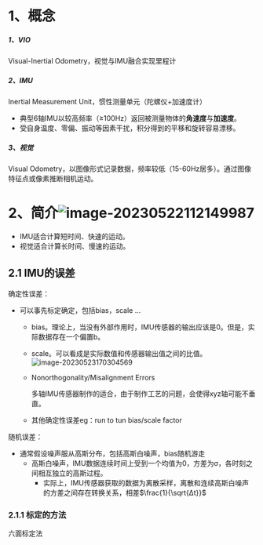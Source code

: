 # 1、概念

##### 1、VIO

Visual-Inertial Odometry，视觉与IMU融合实现里程计

##### 2、IMU

Inertial Measurement Unit，惯性测量单元（陀螺仪+加速度计）

- 典型6轴IMU以较高频率（≥100Hz）返回被测量物体的**角速度**与**加速度**。
- 受自身温度、零偏、振动等因素干扰，积分得到的平移和旋转容易漂移。

##### 3、视觉

Visual Odometry，以图像形式记录数据，频率较低（15-60Hz居多）。通过图像特征点或像素推断相机运动。



# 2、简介![image-20230522112149987](https://raw.githubusercontent.com/letMeEmoForAWhile/typoraImage/main/img/image-20230522112149987.png)

- IMU适合计算短时间、快速的运动。
- 视觉适合计算长时间、慢速的运动。

## 2.1 IMU的误差

确定性误差：

- 可以事先标定确定，包括bias，scale ...

  - bias。理论上，当没有外部作用时，IMU传感器的输出应该是0。但是，实际数据存在一个偏置b。

  - scale。可以看成是实际数值和传感器输出值之间的比值。![image-20230523170304569](https://raw.githubusercontent.com/letMeEmoForAWhile/typoraImage/main/img/image-20230523170304569.png)

  - Nonorthogonality/Misalignment Errors

    多轴IMU传感器制作的适合，由于制作工艺的问题，会使得xyz轴可能不垂直。

  - 其他确定性误差eg：run to tun bias/scale factor 

随机误差：

- 通常假设噪声服从高斯分布，包括高斯白噪声，bias随机游走
  - 高斯白噪声，IMU数据连续时间上受到一个均值为0，方差为σ，各时刻之间相互独立的高斯过程。
    - 实际上，IMU传感器获取的数据为离散采样，离散和连续高斯白噪声的方差之间存在转换关系，相差$\frac{1}{\sqrt{Δt}}$

### 2.1.1 标定的方法

六面标定法

